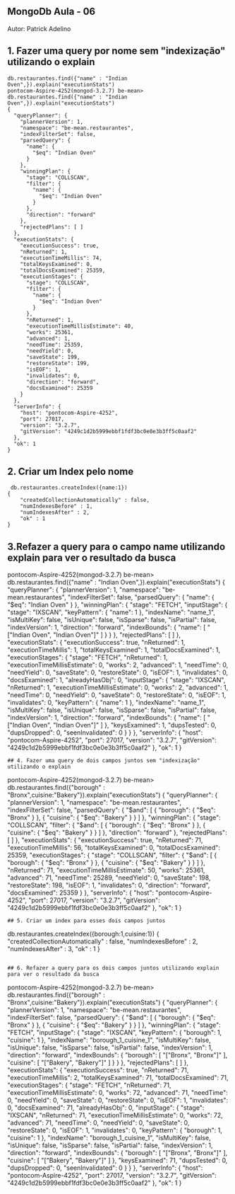 ## MongoDb Aula - 06

Autor: Patrick Adelino

## 1. Fazer uma query por nome sem "indexização" utilizando o explain
```
db.restaurantes.find({"name" : "Indian Oven",}).explain("executionStats")
pontocom-Aspire-4252(mongod-3.2.7) be-mean> db.restaurantes.find({"name" : "Indian Oven",}).explain("executionStats")
{
  "queryPlanner": {
    "plannerVersion": 1,
    "namespace": "be-mean.restaurantes",
    "indexFilterSet": false,
    "parsedQuery": {
      "name": {
        "$eq": "Indian Oven"
      }
    },
    "winningPlan": {
      "stage": "COLLSCAN",
      "filter": {
        "name": {
          "$eq": "Indian Oven"
        }
      },
      "direction": "forward"
    },
    "rejectedPlans": [ ]
  },
  "executionStats": {
    "executionSuccess": true,
    "nReturned": 1,
    "executionTimeMillis": 74,
    "totalKeysExamined": 0,
    "totalDocsExamined": 25359,
    "executionStages": {
      "stage": "COLLSCAN",
      "filter": {
        "name": {
          "$eq": "Indian Oven"
        }
      },
      "nReturned": 1,
      "executionTimeMillisEstimate": 40,
      "works": 25361,
      "advanced": 1,
      "needTime": 25359,
      "needYield": 0,
      "saveState": 199,
      "restoreState": 199,
      "isEOF": 1,
      "invalidates": 0,
      "direction": "forward",
      "docsExamined": 25359
    }
  },
  "serverInfo": {
    "host": "pontocom-Aspire-4252",
    "port": 27017,
    "version": "3.2.7",
    "gitVersion": "4249c1d2b5999ebbf1fdf3bc0e0e3b3ff5c0aaf2"
  },
  "ok": 1
}
```
## 2. Criar um Index pelo nome
```
 db.restaurantes.createIndex({name:1})
{
    "createdCollectionAutomatically" : false,
    "numIndexesBefore" : 1,
    "numIndexesAfter" : 2,
    "ok" : 1
}
```

## 3.Refazer a query para o campo name utilizando explain para ver o resultado da busca
pontocom-Aspire-4252(mongod-3.2.7) be-mean> db.restaurantes.find({"name" : "Indian Oven",}).explain("executionStats")
{
  "queryPlanner": {
    "plannerVersion": 1,
    "namespace": "be-mean.restaurantes",
    "indexFilterSet": false,
    "parsedQuery": {
      "name": {
        "$eq": "Indian Oven"
      }
    },
    "winningPlan": {
      "stage": "FETCH",
      "inputStage": {
        "stage": "IXSCAN",
        "keyPattern": {
          "name": 1
        },
        "indexName": "name_1",
        "isMultiKey": false,
        "isUnique": false,
        "isSparse": false,
        "isPartial": false,
        "indexVersion": 1,
        "direction": "forward",
        "indexBounds": {
          "name": [
            "[\"Indian Oven\", \"Indian Oven\"]"
          ]
        }
      }
    },
    "rejectedPlans": [ ]
  },
  "executionStats": {
    "executionSuccess": true,
    "nReturned": 1,
    "executionTimeMillis": 1,
    "totalKeysExamined": 1,
    "totalDocsExamined": 1,
    "executionStages": {
      "stage": "FETCH",
      "nReturned": 1,
      "executionTimeMillisEstimate": 0,
      "works": 2,
      "advanced": 1,
      "needTime": 0,
      "needYield": 0,
      "saveState": 0,
      "restoreState": 0,
      "isEOF": 1,
      "invalidates": 0,
      "docsExamined": 1,
      "alreadyHasObj": 0,
      "inputStage": {
        "stage": "IXSCAN",
        "nReturned": 1,
        "executionTimeMillisEstimate": 0,
        "works": 2,
        "advanced": 1,
        "needTime": 0,
        "needYield": 0,
        "saveState": 0,
        "restoreState": 0,
        "isEOF": 1,
        "invalidates": 0,
        "keyPattern": {
          "name": 1
        },
        "indexName": "name_1",
        "isMultiKey": false,
        "isUnique": false,
        "isSparse": false,
        "isPartial": false,
        "indexVersion": 1,
        "direction": "forward",
        "indexBounds": {
          "name": [
            "[\"Indian Oven\", \"Indian Oven\"]"
          ]
        },
        "keysExamined": 1,
        "dupsTested": 0,
        "dupsDropped": 0,
        "seenInvalidated": 0
      }
    }
  },
  "serverInfo": {
    "host": "pontocom-Aspire-4252",
    "port": 27017,
    "version": "3.2.7",
    "gitVersion": "4249c1d2b5999ebbf1fdf3bc0e0e3b3ff5c0aaf2"
  },
  "ok": 1
}
```
## 4. Fazer uma query de dois campos juntos sem "indexização" utilizando o explain
```
pontocom-Aspire-4252(mongod-3.2.7) be-mean> db.restaurantes.find({"borough" : "Bronx",cuisine:"Bakery"}).explain("executionStats")
{
  "queryPlanner": {
    "plannerVersion": 1,
    "namespace": "be-mean.restaurantes",
    "indexFilterSet": false,
    "parsedQuery": {
      "$and": [
        {
          "borough": {
            "$eq": "Bronx"
          }
        },
        {
          "cuisine": {
            "$eq": "Bakery"
          }
        }
      ]
    },
    "winningPlan": {
      "stage": "COLLSCAN",
      "filter": {
        "$and": [
          {
            "borough": {
              "$eq": "Bronx"
            }
          },
          {
            "cuisine": {
              "$eq": "Bakery"
            }
          }
        ]
      },
      "direction": "forward"
    },
    "rejectedPlans": [ ]
  },
  "executionStats": {
    "executionSuccess": true,
    "nReturned": 71,
    "executionTimeMillis": 56,
    "totalKeysExamined": 0,
    "totalDocsExamined": 25359,
    "executionStages": {
      "stage": "COLLSCAN",
      "filter": {
        "$and": [
          {
            "borough": {
              "$eq": "Bronx"
            }
          },
          {
            "cuisine": {
              "$eq": "Bakery"
            }
          }
        ]
      },
      "nReturned": 71,
      "executionTimeMillisEstimate": 50,
      "works": 25361,
      "advanced": 71,
      "needTime": 25289,
      "needYield": 0,
      "saveState": 198,
      "restoreState": 198,
      "isEOF": 1,
      "invalidates": 0,
      "direction": "forward",
      "docsExamined": 25359
    }
  },
  "serverInfo": {
    "host": "pontocom-Aspire-4252",
    "port": 27017,
    "version": "3.2.7",
    "gitVersion": "4249c1d2b5999ebbf1fdf3bc0e0e3b3ff5c0aaf2"
  },
  "ok": 1
}
```
## 5. Criar um index para esses dois campos juntos

```
db.restaurantes.createIndex({borough:1,cuisine:1})
{
        "createdCollectionAutomatically" : false,
        "numIndexesBefore" : 2,
        "numIndexesAfter" : 3,
        "ok" : 1
}
```

## 6. Refazer a query para os dois campos juntos utilizando explain para ver o resultado da busca

```
pontocom-Aspire-4252(mongod-3.2.7) be-mean> db.restaurantes.find({"borough" : "Bronx",cuisine:"Bakery"}).explain("executionStats")
{
  "queryPlanner": {
    "plannerVersion": 1,
    "namespace": "be-mean.restaurantes",
    "indexFilterSet": false,
    "parsedQuery": {
      "$and": [
        {
          "borough": {
            "$eq": "Bronx"
          }
        },
        {
          "cuisine": {
            "$eq": "Bakery"
          }
        }
      ]
    },
    "winningPlan": {
      "stage": "FETCH",
      "inputStage": {
        "stage": "IXSCAN",
        "keyPattern": {
          "borough": 1,
          "cuisine": 1
        },
        "indexName": "borough_1_cuisine_1",
        "isMultiKey": false,
        "isUnique": false,
        "isSparse": false,
        "isPartial": false,
        "indexVersion": 1,
        "direction": "forward",
        "indexBounds": {
          "borough": [
            "[\"Bronx\", \"Bronx\"]"
          ],
          "cuisine": [
            "[\"Bakery\", \"Bakery\"]"
          ]
        }
      }
    },
    "rejectedPlans": [ ]
  },
  "executionStats": {
    "executionSuccess": true,
    "nReturned": 71,
    "executionTimeMillis": 2,
    "totalKeysExamined": 71,
    "totalDocsExamined": 71,
    "executionStages": {
      "stage": "FETCH",
      "nReturned": 71,
      "executionTimeMillisEstimate": 0,
      "works": 72,
      "advanced": 71,
      "needTime": 0,
      "needYield": 0,
      "saveState": 0,
      "restoreState": 0,
      "isEOF": 1,
      "invalidates": 0,
      "docsExamined": 71,
      "alreadyHasObj": 0,
      "inputStage": {
        "stage": "IXSCAN",
        "nReturned": 71,
        "executionTimeMillisEstimate": 0,
        "works": 72,
        "advanced": 71,
        "needTime": 0,
        "needYield": 0,
        "saveState": 0,
        "restoreState": 0,
        "isEOF": 1,
        "invalidates": 0,
        "keyPattern": {
          "borough": 1,
          "cuisine": 1
        },
        "indexName": "borough_1_cuisine_1",
        "isMultiKey": false,
        "isUnique": false,
        "isSparse": false,
        "isPartial": false,
        "indexVersion": 1,
        "direction": "forward",
        "indexBounds": {
          "borough": [
            "[\"Bronx\", \"Bronx\"]"
          ],
          "cuisine": [
            "[\"Bakery\", \"Bakery\"]"
          ]
        },
        "keysExamined": 71,
        "dupsTested": 0,
        "dupsDropped": 0,
        "seenInvalidated": 0
      }
    }
  },
  "serverInfo": {
    "host": "pontocom-Aspire-4252",
    "port": 27017,
    "version": "3.2.7",
    "gitVersion": "4249c1d2b5999ebbf1fdf3bc0e0e3b3ff5c0aaf2"
  },
  "ok": 1
}

```
